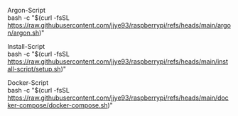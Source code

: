 Argon-Script                                                                                                  
bash -c "$(curl -fsSL https://raw.githubusercontent.com/jjye93/raspberrypi/refs/heads/main/argon/argon.sh)"                                  

Install-Script                                                                                            
bash -c "$(curl -fsSL https://raw.githubusercontent.com/jjye93/raspberrypi/refs/heads/main/install-script/setup.sh)"                      

Docker-Script			                                                                                                          
bash -c "$(curl -fsSL https://raw.githubusercontent.com/jjye93/raspberrypi/refs/heads/main/docker-compose/docker-compose.sh)"
